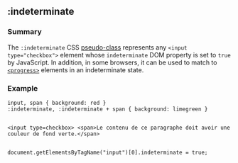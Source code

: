 ## :indeterminate

### Summary

The `:indeterminate` CSS [pseudo-class][0] represents any `<input type="checkbox">` element whose `indeterminate` DOM property is set to `true` by JavaScript. In addition, in some browsers, it can be used to match to [`<progress>`][1] elements in an indeterminate state.

### Example

    input, span { background: red }
    :indeterminate, :indeterminate + span { background: limegreen }
    

    <input type=checkbox> <span>Le contenu de ce paragraphe doit avoir une couleur de fond verte.</span>
    

    document.getElementsByTagName("input")[0].indeterminate = true;
    



[0]: https://developer.mozilla.org/en/CSS/Pseudo-classes "en/CSS/Pseudo-classes"
[1]: https://developer.mozilla.org/en/docs/Web/HTML/Element/progress "The HTML <progress> Element is used to view the completion progress of a task. While the specifics of how it's displayed is left up to the browser developer, it's typically displayed as a progress bar. Javascript can be used to manipulate the value of progress bar."